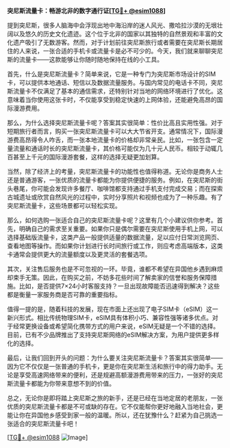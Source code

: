 **突尼斯流量卡：畅游北非的数字通行证[[TG💪+ @esim1088](https://t.me/s/esim1088)]**

提到突尼斯，很多人脑海中会浮现出地中海沿岸的迷人风光、撒哈拉沙漠的无垠壮阔以及悠久的历史文化遗迹。这个位于北非的国家以其独特的自然景观和丰富的文化遗产吸引了无数游客。然而，对于计划前往突尼斯旅行或者需要在突尼斯长期居住的人来说，一张合适的手机卡或流量卡是必不可少的。今天，我们就来聊聊突尼斯的流量卡——这款能够让你随时随地保持在线的小工具。

首先，什么是突尼斯流量卡？简单来说，它是一种专门为突尼斯市场设计的SIM卡，可以提供本地通话、短信以及数据流量服务。与国内常见的电话卡不同，突尼斯流量卡不仅满足了基本的通信需求，还特别针对当地的网络环境进行了优化。这意味着当你使用这张卡时，不仅能享受到稳定快速的上网体验，还能避免高昂的国际漫游费用。

那么，为什么选择突尼斯流量卡呢？答案其实很简单：性价比高且实用性强。对于短期旅行者而言，购买一张突尼斯流量卡可以大大节省开支。通常情况下，国际漫游费高昂得令人咋舌，而一张本地流量卡的价格却非常亲民。比如，一张包含一定量流量和通话时长的突尼斯流量卡，其价格可能仅为几十元人民币。相较于动辄几百甚至上千元的国际漫游套餐，这样的选择无疑更加划算。

当然，除了经济上的考量，突尼斯流量卡的功能性也值得称道。无论你是商务人士还是普通游客，一张优质的流量卡都能为你提供便捷的服务。例如，在突尼斯的街头巷尾，你可能会发现许多餐厅、咖啡馆都支持通过手机支付完成交易；而在探索古城遗址或欣赏自然风光的过程中，实时分享照片和视频也成为了一种乐趣。有了突尼斯流量卡，这些场景都可以轻松实现。

那么，如何选购一张适合自己的突尼斯流量卡呢？这里有几个小建议供你参考。首先，明确自己的需求至关重要。如果你只是偶尔需要在突尼斯使用手机上网，可以选择基础版流量卡，这类产品一般提供适量的数据流量，足以应付日常浏览网页、查看地图等操作。而如果你计划进行长时间旅行或工作，则应考虑高端版本，这类卡通常会提供更大的流量额度以及更灵活的套餐选项。

其次，关注售后服务也是不可忽视的一环。毕竟，谁都不希望在异国他乡遇到麻烦却束手无策。因此，在购买之前，不妨多花些时间了解卖家的信誉和服务保障措施。比如，是否提供7×24小时客服支持？一旦出现故障能否迅速得到解决？这些都是衡量一家服务商是否可靠的重要指标。

值得一提的是，随着科技的发展，现在市面上还出现了电子SIM卡（eSIM）这一新兴形式。相比传统物理SIM卡，eSIM具有体积小巧、兼容性强等诸多优点。对于经常更换设备或希望简化携带方式的用户来说，eSIM无疑是一个不错的选择。目前，已有不少品牌推出了支持突尼斯网络的eSIM解决方案，为用户提供更多样化的选择。

最后，让我们回到开头的问题：为什么要关注突尼斯流量卡？答案其实很简单——因为它不仅仅是一张普通的手机卡，更是你在突尼斯生活和旅行中的得力助手。无论是享受高速网络带来的便利，还是规避高额漫游费用带来的压力，一张好的突尼斯流量卡都能为你带来意想不到的价值。

总之，无论你是即将踏上突尼斯之旅的新手，还是已经在当地定居的老朋友，一张优质的突尼斯流量卡都是不可或缺的存在。它不仅能帮你更好地融入当地社会，更能让你在异国他乡感受到家一般的温暖。所以，还在犹豫什么？赶紧为自己挑选一张适合的突尼斯流量卡吧！

[[TG💪+ @esim1088](https://t.me/s/esim1088) ![Image](https://i.postimg.cc/4NQfJmqS/Snipaste-2025-05-13-00-14-12.png)]